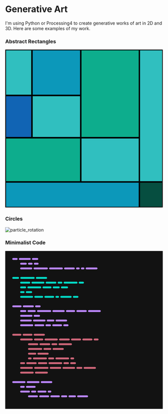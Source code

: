 # Generative Art
I'm using Python or Processing4 to create generative works of art in 2D and 3D. Here are some examples of my work. 

### Abstract Rectangles
![abstract_rectangles](Python/abstract_recursive_quadrants/example/seed_2.png)

### Circles
![particle_rotation](Processing4/particle_rotation/example/example.gif)
### Minimalist Code
![minimalist_code](Processing4/minimalist_code/Examples/GenCode-757577.png)

